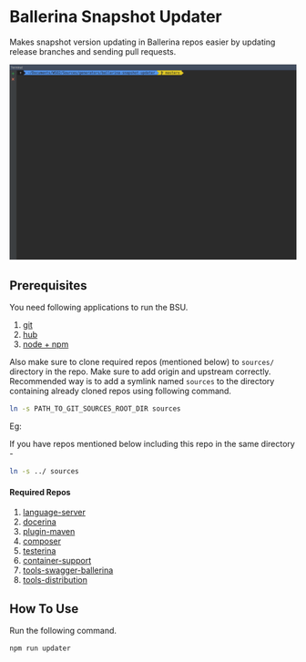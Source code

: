 # Ballerina Snapshot Updater

Makes snapshot version updating in Ballerina repos easier by updating release branches and sending pull requests.

![alt text](images/ballerina-repo-updater.gif)

## Prerequisites

You need following applications to run the BSU.

1. [git](https://git-scm.com/downloads)
2. [hub](https://hub.github.com)
3. [node + npm](https://nodejs.org/en/download/)

Also make sure to clone required repos (mentioned below) to `sources/` directory in the repo. Make sure to add origin and upstream correctly. Recommended way is to add a symlink named `sources` to the directory containing already cloned repos using following command.

```bash
ln -s PATH_TO_GIT_SOURCES_ROOT_DIR sources
```

Eg: 

If you have repos mentioned below including this repo in the same directory -

```bash
ln -s ../ sources
```

#### Required Repos

1. [language-server](https://github.com/ballerinalang/language-server)
2. [docerina](https://github.com/ballerinalang/docerina)
3. [plugin-maven](https://github.com/ballerinalang/plugin-maven)
4. [composer](https://github.com/ballerinalang/composer)
5. [testerina](https://github.com/ballerinalang/testerina)
6. [container-support](https://github.com/ballerinalang/container-support)
7. [tools-swagger-ballerina](https://github.com/ballerinalang/tool-swagger-ballerina)
8. [tools-distribution](https://github.com/ballerinalang/tools-distribution)

## How To Use

Run the following command. 

```bash
npm run updater
```
